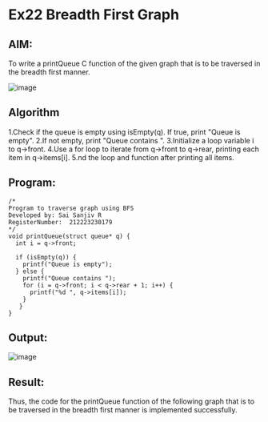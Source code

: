 # Ex22 Breadth First Graph
## AIM:
To write a printQueue C function of the given graph that is to be traversed in the breadth first manner.

![image](https://github.com/user-attachments/assets/f483f48c-6af0-4027-a993-01c108a50933)


## Algorithm
1.Check if the queue is empty using isEmpty(q). If true, print "Queue is empty".
2.If not empty, print "Queue contains ".
3.Initialize a loop variable i to q->front.
4.Use a for loop to iterate from q->front to q->rear, printing each item in q->items[i].
5.nd the loop and function after printing all items.

## Program:
```
/*
Program to traverse graph using BFS
Developed by: Sai Sanjiv R
RegisterNumber:  212223230179
*/
void printQueue(struct queue* q) {
  int i = q->front;
 
  if (isEmpty(q)) {
    printf("Queue is empty");
  } else { 
    printf("Queue contains ");
    for (i = q->front; i < q->rear + 1; i++) {
      printf("%d ", q->items[i]);
    }
   }
}
```

## Output:

![image](https://github.com/user-attachments/assets/2b138084-4d39-4b8a-ad86-c5eddfe57997)


## Result:
Thus, the code for the printQueue function of the following graph that is to be traversed in the breadth first manner is implemented successfully.

